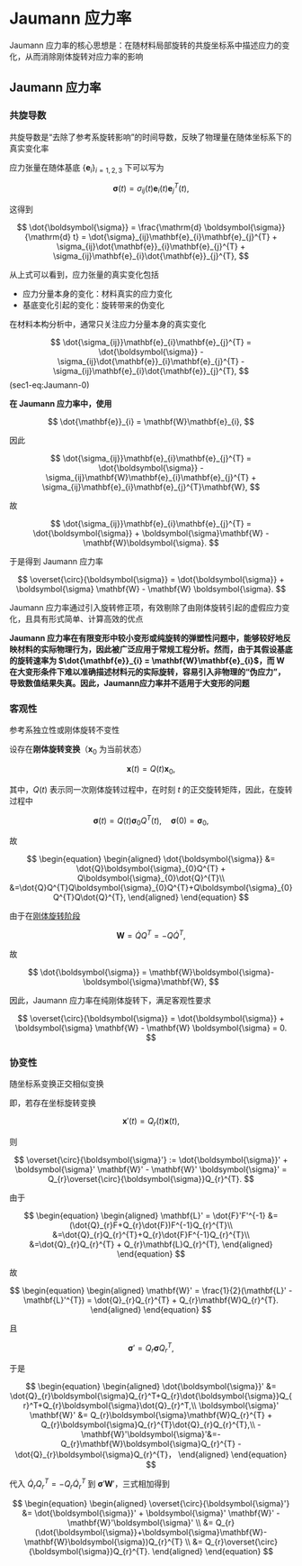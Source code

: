 # Jaumann 应力率

<span class="gray-text">
Jaumann 应力率的核心思想是：在随材料局部旋转的共旋坐标系中描述应力的变化，从而消除刚体旋转对应力率的影响
</span>

## Jaumann 应力率

### 共旋导数

共旋导数是“去除了参考系旋转影响”的时间导数，反映了物理量在随体坐标系下的真实变化率

应力张量在随体基底 $\{\mathbf{e}_{i}\}_{i=1,2,3}$ 下可以写为

$$
\boldsymbol{\sigma}(t)= \sigma_{ij}(t)\mathbf{e}_{i}(t)\mathbf{e}_{j}^{T}(t),
$$

这得到

$$
\dot{\boldsymbol{\sigma}} = \frac{\mathrm{d} \boldsymbol{\sigma}}{\mathrm{d} t}  = \dot{\sigma}_{ij}\mathbf{e}_{i}\mathbf{e}_{j}^{T} + \sigma_{ij}\dot{\mathbf{e}}_{i}\mathbf{e}_{j}^{T} + \sigma_{ij}\mathbf{e}_{i}\dot{\mathbf{e}}_{j}^{T},
$$

从上式可以看到，应力张量的真实变化包括

- 应力分量本身的变化：材料真实的应力变化
- 基底变化引起的变化：旋转带来的伪变化

在材料本构分析中，通常只关注应力分量本身的真实变化

$$
\dot{\sigma_{ij}}\mathbf{e}_{i}\mathbf{e}_{j}^{T} = \dot{\boldsymbol{\sigma}} - \sigma_{ij}\dot{\mathbf{e}}_{i}\mathbf{e}_{j}^{T} - \sigma_{ij}\mathbf{e}_{i}\dot{\mathbf{e}}_{j}^{T},
$$ (sec1-eq:Jaumann-0)

**在 Jaumann 应力率中，使用**

$$
\dot{\mathbf{e}}_{i} = \mathbf{W}\mathbf{e}_{i},
$$

因此

$$
\dot{\sigma_{ij}}\mathbf{e}_{i}\mathbf{e}_{j}^{T} = \dot{\boldsymbol{\sigma}} - \sigma_{ij}\mathbf{W}\mathbf{e}_{i}\mathbf{e}_{j}^{T} + \sigma_{ij}\mathbf{e}_{i}\mathbf{e}_{j}^{T}\mathbf{W},
$$

故

$$
\dot{\sigma_{ij}}\mathbf{e}_{i}\mathbf{e}_{j}^{T} = \dot{\boldsymbol{\sigma}} + \boldsymbol{\sigma}\mathbf{W} - \mathbf{W}\boldsymbol{\sigma}.
$$

于是得到 Jaumann 应力率

$$
\overset{\circ}{\boldsymbol{\sigma}} = \dot{\boldsymbol{\sigma}} + \boldsymbol{\sigma} \mathbf{W} - \mathbf{W} \boldsymbol{\sigma}.
$$

Jaumann 应力率通过引入旋转修正项，有效剔除了由刚体旋转引起的虚假应力变化，且具有形式简单、计算高效的优点

**Jaumann 应力率在有限变形中较小变形或纯旋转的弹塑性问题中，能够较好地反映材料的实际物理行为，因此被广泛应用于常规工程分析。然而，由于其假设基底的旋转速率为 $\dot{\mathbf{e}}_{i} = \mathbf{W}\mathbf{e}_{i}$，而 $\mathbf{W}$ 在大变形条件下难以准确描述材料元的实际旋转，容易引入非物理的“伪应力”，导致数值结果失真。因此，Jaumann应力率并不适用于大变形的问题**

### 客观性

<span class="gray-text">
参考系独立性或刚体旋转不变性
</span>

设存在**刚体旋转变换**（$\mathbf{x}_{0}$ 为当前状态）

$$
\mathbf{x}(t) = Q(t)\mathbf{x}_{0},
$$

其中，$Q(t)$ 表示同一次刚体旋转过程中，在时刻 $t$ 的正交旋转矩阵，因此，在旋转过程中

$$
\boldsymbol{\sigma}(t) = Q(t)\boldsymbol{\sigma}_{0}Q^{T}(t),\quad
\boldsymbol{\sigma}(0) = \boldsymbol{\sigma}_{0},
$$

故

$$
\begin{equation}
\begin{aligned}
\dot{\boldsymbol{\sigma}} &= \dot{Q}\boldsymbol{\sigma}_{0}Q^{T} + Q\boldsymbol{\sigma}_{0}\dot{Q}^{T}\\
&=\dot{Q}Q^{T}Q\boldsymbol{\sigma}_{0}Q^{T}+Q\boldsymbol{\sigma}_{0}Q^{T}Q\dot{Q}^{T},
\end{aligned}
\end{equation}
$$

由于在[刚体旋转阶段](../chap3/sec1-velocity-gradient.md)

$$
\mathbf{W} = \dot{Q}Q^{T} = -Q\dot{Q}^{T},
$$

故

$$
\dot{\boldsymbol{\sigma}} = \mathbf{W}\boldsymbol{\sigma}-\boldsymbol{\sigma}\mathbf{W},
$$

因此，Jaumann 应力率在纯刚体旋转下，满足客观性要求

$$
\overset{\circ}{\boldsymbol{\sigma}} = \dot{\boldsymbol{\sigma}} + \boldsymbol{\sigma} \mathbf{W} - \mathbf{W} \boldsymbol{\sigma} = 0.
$$

### 协变性

<span class="gray-text">
随坐标系变换正交相似变换
</span>

即，若存在坐标旋转变换

$$
\mathbf{x}'(t) = Q_{r}(t)\mathbf{x}(t),
$$

则

$$
\overset{\circ}{\boldsymbol{\sigma}'} := \dot{\boldsymbol{\sigma}}' + \boldsymbol{\sigma}' \mathbf{W}' - \mathbf{W}' \boldsymbol{\sigma}' = Q_{r}\overset{\circ}{\boldsymbol{\sigma}}Q_{r}^{T}.
$$

由于

$$
\begin{equation}
\begin{aligned}
\mathbf{L}' = \dot{F}'F'^{-1} &= (\dot{Q}_{r}F+Q_{r}\dot{F})F^{-1}Q_{r}^{T}\\
&=\dot{Q}_{r}Q_{r}^{T}+Q_{r}\dot{F}F^{-1}Q_{r}^{T}\\
&=\dot{Q}_{r}Q_{r}^{T} + Q_{r}\mathbf{L}Q_{r}^{T},
\end{aligned}
\end{equation}
$$

故

$$
\begin{equation}
\begin{aligned}
\mathbf{W}' = \frac{1}{2}(\mathbf{L}' - \mathbf{L}'^{T}) = \dot{Q}_{r}Q_{r}^{T} + Q_{r}\mathbf{W}Q_{r}^{T}.
\end{aligned}
\end{equation}
$$

且

$$
\boldsymbol{\sigma}' = Q_{r}\boldsymbol{\sigma}Q_{r}^T,
$$

于是

$$
\begin{equation}
\begin{aligned}
\dot{\boldsymbol{\sigma}}' &= \dot{Q}_{r}\boldsymbol{\sigma}Q_{r}^T+Q_{r}\dot{\boldsymbol{\sigma}}Q_{r}^T+Q_{r}\boldsymbol{\sigma}\dot{Q}_{r}^T,\\
\boldsymbol{\sigma}' \mathbf{W}' &= Q_{r}\boldsymbol{\sigma}\mathbf{W}Q_{r}^{T} + Q_{r}\boldsymbol{\sigma}Q_{r}^{T}\dot{Q}_{r}Q_{r}^{T},\\
-\mathbf{W}'\boldsymbol{\sigma}'&=-Q_{r}\mathbf{W}\boldsymbol{\sigma}Q_{r}^{T} - \dot{Q}_{r}\boldsymbol{\sigma}Q_{r}^{T}，
\end{aligned}
\end{equation}
$$

代入 $\dot{Q}_{r}Q_{r}^{T} = -Q_{r}\dot{Q}_{r}^{T}$ 到 $\boldsymbol{\sigma}' \mathbf{W}'$，三式相加得到

$$
\begin{equation}
\begin{aligned}
\overset{\circ}{\boldsymbol{\sigma}'} &= \dot{\boldsymbol{\sigma}}' + \boldsymbol{\sigma}' \mathbf{W}' -\mathbf{W}'\boldsymbol{\sigma}' \\
&= Q_{r}(\dot{\boldsymbol{\sigma}}+\boldsymbol{\sigma}\mathbf{W}-\mathbf{W}\boldsymbol{\sigma})Q_{r}^{T} \\
&= Q_{r}\overset{\circ}{\boldsymbol{\sigma}}Q_{r}^{T}.
\end{aligned}
\end{equation}
$$


